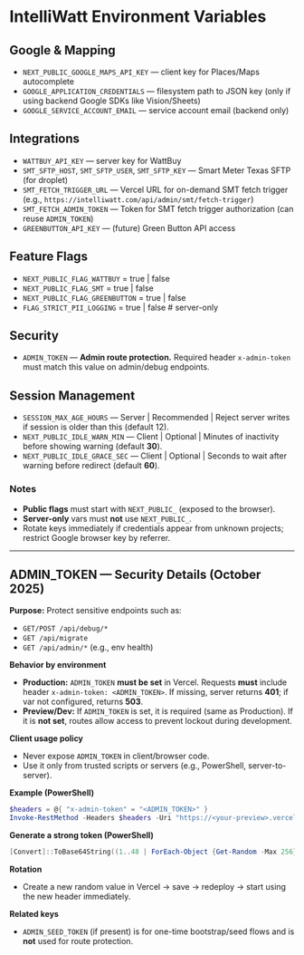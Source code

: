 # IntelliWatt Environment Variables

## Google & Mapping
- `NEXT_PUBLIC_GOOGLE_MAPS_API_KEY` — client key for Places/Maps autocomplete
- `GOOGLE_APPLICATION_CREDENTIALS` — filesystem path to JSON key (only if using backend Google SDKs like Vision/Sheets)
- `GOOGLE_SERVICE_ACCOUNT_EMAIL` — service account email (backend only)

## Integrations
- `WATTBUY_API_KEY` — server key for WattBuy
- `SMT_SFTP_HOST`, `SMT_SFTP_USER`, `SMT_SFTP_KEY` — Smart Meter Texas SFTP (for droplet)
- `SMT_FETCH_TRIGGER_URL` — Vercel URL for on-demand SMT fetch trigger (e.g., `https://intelliwatt.com/api/admin/smt/fetch-trigger`)
- `SMT_FETCH_ADMIN_TOKEN` — Token for SMT fetch trigger authorization (can reuse `ADMIN_TOKEN`)
- `GREENBUTTON_API_KEY` — (future) Green Button API access

## Feature Flags
- `NEXT_PUBLIC_FLAG_WATTBUY` = true | false
- `NEXT_PUBLIC_FLAG_SMT` = true | false
- `NEXT_PUBLIC_FLAG_GREENBUTTON` = true | false
- `FLAG_STRICT_PII_LOGGING` = true | false  # server-only

## Security
- `ADMIN_TOKEN` — **Admin route protection.** Required header `x-admin-token` must match this value on admin/debug endpoints.

## Session Management
- `SESSION_MAX_AGE_HOURS` — Server | Recommended | Reject server writes if session is older than this (default 12).
- `NEXT_PUBLIC_IDLE_WARN_MIN` — Client | Optional | Minutes of inactivity before showing warning (default **30**).
- `NEXT_PUBLIC_IDLE_GRACE_SEC` — Client | Optional | Seconds to wait after warning before redirect (default **60**).

### Notes
- **Public flags** must start with `NEXT_PUBLIC_` (exposed to the browser).
- **Server-only** vars must **not** use `NEXT_PUBLIC_`.
- Rotate keys immediately if credentials appear from unknown projects; restrict Google browser key by referrer.

---

## ADMIN_TOKEN — Security Details (October 2025)

**Purpose:** Protect sensitive endpoints such as:
- `GET/POST /api/debug/*`
- `GET /api/migrate`
- `GET /api/admin/*` (e.g., env health)

**Behavior by environment**
- **Production:** `ADMIN_TOKEN` **must be set** in Vercel. Requests **must** include header `x-admin-token: <ADMIN_TOKEN>`. If missing, server returns **401**; if var not configured, returns **503**.
- **Preview/Dev:** If `ADMIN_TOKEN` is set, it is required (same as Production). If it is **not set**, routes allow access to prevent lockout during development.

**Client usage policy**
- Never expose `ADMIN_TOKEN` in client/browser code.
- Use it only from trusted scripts or servers (e.g., PowerShell, server-to-server).

**Example (PowerShell)**
```powershell
$headers = @{ "x-admin-token" = "<ADMIN_TOKEN>" }
Invoke-RestMethod -Headers $headers -Uri "https://<your-preview>.vercel.app/api/debug/list-all-addresses" -Method GET
```

**Generate a strong token (PowerShell)**
```powershell
[Convert]::ToBase64String((1..48 | ForEach-Object {Get-Random -Max 256}))
```

**Rotation**
- Create a new random value in Vercel → save → redeploy → start using the new header immediately.

**Related keys**
- `ADMIN_SEED_TOKEN` (if present) is for one-time bootstrap/seed flows and is **not** used for route protection.
